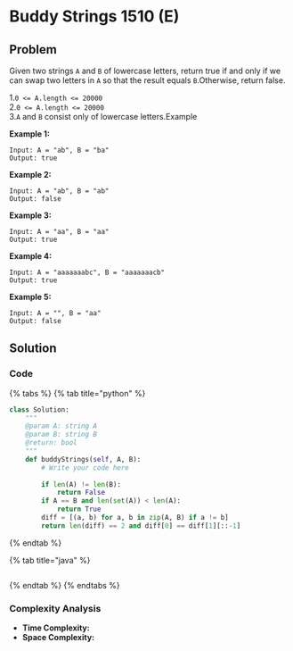 # Buddy Strings 1510 \(E\)

## Problem

Given two strings `A` and `B` of lowercase letters, return true if and only if we can swap two letters in `A` so that the result equals `B`.Otherwise, return false.

1.`0 <= A.length <= 20000`  
2.`0 <= A.length <= 20000`  
3.`A` and `B` consist only of lowercase letters.Example

**Example 1:**

```text
Input: A = "ab", B = "ba"
Output: true
```

**Example 2:**

```text
Input: A = "ab", B = "ab"
Output: false
```

**Example 3:**

```text
Input: A = "aa", B = "aa"
Output: true
```

**Example 4:**

```text
Input: A = "aaaaaaabc", B = "aaaaaaacb"
Output: true
```

**Example 5:**

```text
Input: A = "", B = "aa"
Output: false
```

## Solution 

### Code

{% tabs %}
{% tab title="python" %}
```python
class Solution:
    """
    @param A: string A
    @param B: string B
    @return: bool
    """
    def buddyStrings(self, A, B):
        # Write your code here
        
        if len(A) != len(B):
            return False
        if A == B and len(set(A)) < len(A):
            return True
        diff = [(a, b) for a, b in zip(A, B) if a != b]
        return len(diff) == 2 and diff[0] == diff[1][::-1]
```
{% endtab %}

{% tab title="java" %}
```

```
{% endtab %}
{% endtabs %}

### Complexity Analysis

* **Time Complexity:**
* **Space Complexity:**

